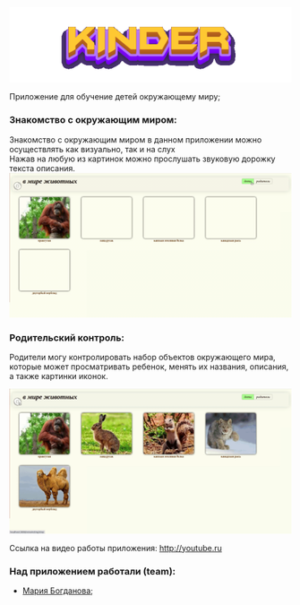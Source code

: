 ![screenshot](readme-assets/KinderTheme.gif)


Приложение для обучение детей окружающему миру;<br/>

### Знакомство с окружающим миром:
Знакомство с окружающим миром в данном приложении можно осуществлять как визуально, так и на слух <br/>
Нажав на любую из картинок можно прослушать звуковую дорожку текста описания. <br/>
![screenshot](readme-assets/mainChildren.gif)

### Родительский контроль:
Родители могу контролировать набор объектов окружающего мира, которые может просматривать ребенок, менять их названия, описания, а также картинки иконок.

![screenshot](readme-assets/switchEditAdd.gif)

Ссылка на видео работы приложения: http://youtube.ru

### Над приложением работали (team):

* [Мария Богданова](https://github.com/Mariya-Bogdanova);
